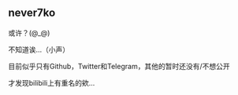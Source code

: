 ## never7ko

或许？(@_@)

不知道诶…（小声）

目前似乎只有Github，Twitter和Telegram，其他的暂时还没有/不想公开

才发现bilibili上有重名的欸...
